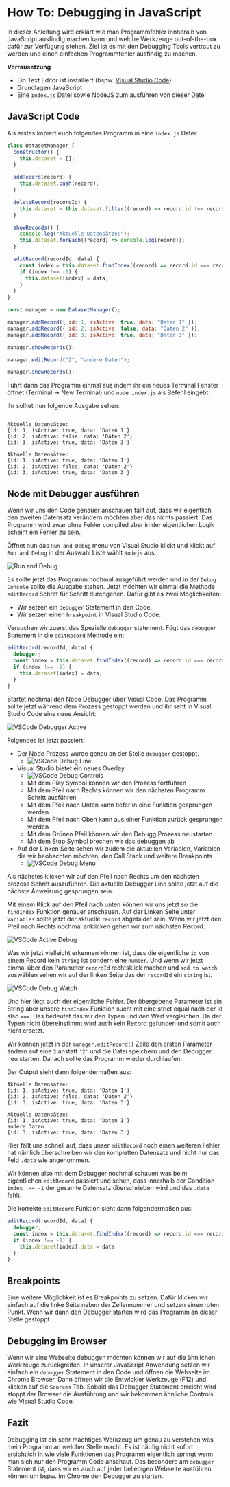 # How To: Debugging in JavaScript

In dieser Anleitung wird erklärt wie man Programmfehler innheralb von JavaScript ausfindig machen kann und welche Werkzeuge out-of-the-box dafür zur Verfügung stehen. Ziel ist es mit den Debugging Tools vertraut zu werden und einen einfachen Programmfehler ausfindig zu machen.

**Vorrausetzung**

- Ein Text Editor ist installiert (bspw. [Visual Studio Code](https://code.visualstudio.com/))
- Grundlagen JavaScript
- Eine `index.js` Datei sowie NodeJS zum ausführen von dieser Datei

## JavaScript Code

Als erstes kopiert euch folgendes Programm in eine `index.js` Datei:

```js
class DatasetManager {
  constructor() {
    this.dataset = [];
  }

  addRecord(record) {
    this.dataset.push(record);
  }

  deleteRecord(recordId) {
    this.dataset = this.dataset.filter((record) => record.id !== recordId);
  }

  showRecords() {
    console.log("Aktuelle Datensätze:");
    this.dataset.forEach((record) => console.log(record));
  }

  editRecord(recordId, data) {
    const index = this.dataset.findIndex((record) => record.id === recordId);
    if (index !== -1) {
      this.dataset[index] = data;
    }
  }
}

const manager = new DatasetManager();

manager.addRecord({ id: 1, isActive: true, data: "Daten 1" });
manager.addRecord({ id: 2, isActive: false, data: "Daten 2" });
manager.addRecord({ id: 3, isActive: true, data: "Daten 3" });

manager.showRecords();

manager.editRecord("2", "andere Daten");

manager.showRecords();
```

Führt dann das Programm einmal aus indem ihr ein neues Terminal Fenster öffnet (Terminal -> New Terminal) und `node index.js` als Befehl eingebt.

Ihr solltet nun folgende Ausgabe sehen:

```

Aktuelle Datensätze:
{id: 1, isActive: true, data: 'Daten 1'}
{id: 2, isActive: false, data: 'Daten 2'}
{id: 3, isActive: true, data: 'Daten 3'}

Aktuelle Datensätze:
{id: 1, isActive: true, data: 'Daten 1'}
{id: 2, isActive: false, data: 'Daten 2'}
{id: 3, isActive: true, data: 'Daten 3'}
```

## Node mit Debugger ausführen

Wenn wir uns den Code genauer anschauen fällt auf, dass wir eigentlich den zweiten Datensatz verändern möchten aber das nichts passiert. Das Programm wird zwar ohne Fehler compiled aber in der eigentlichen Logik scheint ein Fehler zu sein.

Öffnet nun das `Run and Debug` menu von Visual Studio klickt und klickt auf `Run and Debug` in der Auswahl Liste wählt `Nodejs` aus.

![Run and Debug](../../_attachments/vscode_run_and_debug.png)

Es sollte jetzt das Programm nochmal ausgeführt werden und in der `Debug Console` sollte die Ausgabe stehen. Jetzt möchten wir einmal die Methode `editRecord` Schritt für Schritt durchgehen. Dafür gibt es zwei Möglichkeiten:

- Wir setzen ein `debugger` Statement in den Code.
- Wir setzen einen `breakpoint` in Visual Studio Code.

Versuchen wir zuerst das Spezielle `debugger` statement. Fügt das `debugger` Statement in die `editRecord` Methode ein:

```js
editRecord(recordId, data) {
  debugger;
  const index = this.dataset.findIndex((record) => record.id === recordId);
  if (index !== -1) {
    this.dataset[index] = data;
  }
}
```

Startet nochmal den Node Debugger über Visual Code. Das Programm sollte jetzt während dem Prozess gestoppt werden und ihr seht in Visual Studio Code eine neue Ansicht:

![VSCode Debugger Active](../../_attachments/vscode_debugger_active.png)

Folgendes ist jetzt passiert:

- Der Node Prozess wurde genau an der Stelle `debugger` gestoppt.
  - ![VSCode Debug Line](../../_attachments/vscode_debug_line.png)
- Visual Studio bietet ein neues Overlay
  - ![VSCode Debug Controls](../../_attachments/vscode_debug_controls.png)
  - Mit dem Play Symbol können wir den Prozess fortführen
  - Mit dem Pfeil nach Rechts können wir den nächsten Programm Schritt ausführen
  - Mit dem Pfeil nach Unten kann tiefer in eine Funktion gesprungen werden
  - Mit dem Pfeil nach Oben kann aus einer Funktion zurück gesprungen werden
  - Mit dem Grünen Pfeil können wir den Debugg Prozess neustarten
  - Mit dem Stop Symbol brechen wir das debuggen ab
- Auf der Linken Seite sehen wir zudem die aktuellen Variablen, Variablen die wir beobachten möchten, den Call Stack und weitere Breakpoints
  - ![VSCode Debug Menu](../../_attachments/vscode_debug_menu.png)

Als nächstes klicken wir auf den Pfeil nach Rechts um den nächsten prozess Schritt auszuführen. Die aktuelle Debugger Line sollte jetzt auf die nächste Anweisung gesprungen sein.

Mit einem Klick auf den Pfeil nach unten können wir uns jetzt so die `findIndex` Funktion genauer anschauen. Auf der Linken Seite unter `Variables` sollte jetzt der aktuelle `record` abgebildet sein. Wenn wir jetzt den Pfeil nach Rechts nochmal anklicken gehen wir zum nächsten Record.

![VSCode Active Debug](../../_attachments/vscode_active_debug.png)

Was wir jetzt vielleicht erkennen können ist, dass die eigentliche `id` von einem Record kein `string` ist sondern eine `number`. Und wenn wir jetzt einmal über den Parameter `recordId` rechtsklick machen und `add to watch` auswählen sehen wir auf der linken Seite das der `recordId` ein `string` ist.

![VSCode Debug Watch](../../_attachments/vscode_debug_watch.png)

Und hier liegt auch der eigentliche Fehler. Der übergebene Parameter ist ein String aber unsere `findIndex` Funktion sucht mit eine strict equal nach der id also `===`. Das bedeutet das wir den Typen und den Wert vergleichen. Da der Typen nicht übereinstimmt wird auch kein Record gefunden und somit auch nicht ersetzt.

Wir können jetzt in der `manager.editRecord()` Zeile den ersten Parameter ändern auf eine `2` anstatt `'2'` und die Datei speichern und den Debugger neu starten. Danach sollte das Programm wieder durchlaufen.

Der Output sieht dann folgendermaßen aus:

```
Aktuelle Datensätze:
{id: 1, isActive: true, data: 'Daten 1'}
{id: 2, isActive: false, data: 'Daten 2'}
{id: 3, isActive: true, data: 'Daten 3'}

Aktuelle Datensätze:
{id: 1, isActive: true, data: 'Daten 1'}
andere Daten
{id: 3, isActive: true, data: 'Daten 3'}

```

Hier fällt uns schnell auf, dass unser `editRecord` noch einen weiteren Fehler hat nämlich überschreiben wir den kompletten Datensatz und nicht nur das Feld `.data` wie angenommen.

Wir können also mit dem Debugger nochmal schauen was beim eigentlichen `editRecord` passiert und sehen, dass innerhalb der Condition `index !== -1` der gesamte Datensatz überschrieben wird und das `.data` fehlt.

Die korrekte `editRecord` Funktion sieht dann folgendermaßen aus:

```js
editRecord(recordId, data) {
  debugger;
  const index = this.dataset.findIndex((record) => record.id === recordId);
  if (index !== -1) {
    this.dataset[index].data = data;
  }
}
```

## Breakpoints

Eine weitere Möglichkeit ist es Breakpoints zu setzen. Dafür klicken wir einfach auf die linke Seite neben der Zeilennummer und setzen einen roten Punkt. Wenn wir dann den Debugger starten wird das Programm an dieser Stelle gestoppt.

## Debugging im Browser

Wenn wir eine Webseite debuggen möchten können wir auf die ähnlichen Werkzeuge zurückgreifen. In unserer JavaScript Anwendung setzen wir einfach ein `debugger` Statement in den Code und öffnen die Webseite im Chrome Browser. Dann öffnen wir die Entwickler Werkzeuge (F12) und klicken auf die `Sources` Tab. Sobald das Debugger Statement erreicht wird stoppt der Browser die Ausführung und wir bekommen ähnliche Controls wie Visual Studio Code.

## Fazit

Debugging ist ein sehr mächtiges Werkzeug um genau zu verstehen was mein Programm an welcher Stelle macht. Es ist häufig nicht sofort ersichtlich in wie viele Funktionen das Programm eigentlich springt wenn man sich nur den Programm Code anschaut. Das besondere am `debugger` Statement ist, dass wir es auch auf jeder beliebigen Webseite ausführen können um bspw. im Chrome den Debugger zu starten.
